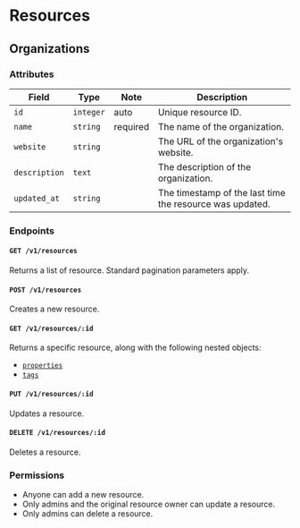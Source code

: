 # Resources

## Organizations

### Attributes

Field          | Type         | Note     | Description                                  
---------------|--------------|----------|---------------------------------------
`id`           | `integer`    | auto     | Unique resource ID.
`name`         | `string`     | required | The name of the organization.
`website`      | `string`     |          | The URL of the organization's website.
`description`  | `text`       |          | The description of the organization.
`updated_at`   | `string`     |          | The timestamp of the last time the resource was updated.

### Endpoints

#### `GET /v1/resources`

Returns a list of resource. Standard pagination parameters apply.

#### `POST /v1/resources`

Creates a new resource.

#### `GET /v1/resources/:id`

Returns a specific resource, along with the following nested objects:

- [`properties`](/docs/organizations/properties.md)
- [`tags`](/docs/organizations/tags.md)

#### `PUT /v1/resources/:id`

Updates a resource.

#### `DELETE /v1/resources/:id`

Deletes a resource.

### Permissions

* Anyone can add a new resource.
* Only admins and the original resource owner can update a resource.
* Only admins can delete a resource.
